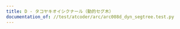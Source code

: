 ```yaml
---
title: D - タコヤキオイシクナール（動的セグ木）
documentation_of: //test/atcoder/arc/arc008d_dyn_segtree.test.py
---
```

